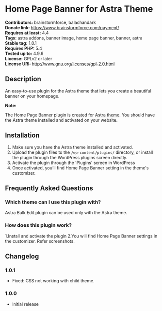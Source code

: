 # Home Page Banner for Astra Theme #
**Contributors:** brainstormforce, balachandark  
**Donate link:** https://www.brainstormforce.com/payment/  
**Requires at least:** 4.4  
**Tags:** astra addons, banner image, home page banner, banner, astra  
**Stable tag:** 1.0.1  
**Requires PHP:** 5.4  
**Tested up to:** 4.9.6  
**License:** GPLv2 or later  
**License URI:** http://www.gnu.org/licenses/gpl-2.0.html  

## Description ##

An easy-to-use plugin for the Astra theme that lets you create a beautiful banner on your homepage.

<strong>Note:</strong>

The Home Page Banner plugin is created for <a href="https://wpastra.com/?utm_source=wp-repo&utm_campaign=home-page-banner-for-astra-theme&utm_medium=description">Astra theme</a>. You should have the Astra theme installed and activated on your website.

## Installation ##

1. Make sure you have the Astra theme installed and activated.
2. Upload the plugin files to the `/wp-content/plugins/` directory, or install the plugin through the WordPress plugins screen directly.
3. Activate the plugin through the 'Plugins' screen in WordPress
4. Once activated, you’ll find Home Page Banner setting in the theme's customizer.

## Frequently Asked Questions ##

### Which theme can I use this plugin with? ###

Astra Bulk Edit plugin can be used only with the Astra theme.

### How does this plugin work? ###

1.Install and activate the plugin
2.You will find Home Page Banner settings in the customizer. Refer screenshots.


## Changelog ##

### 1.0.1 ###
- Fixed: CSS not working with child theme.

### 1.0.0 ###
- Initial release
